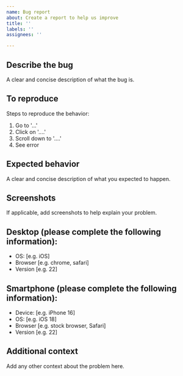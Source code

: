 ```yaml
---
name: Bug report
about: Create a report to help us improve
title: ''
labels: ''
assignees: ''

---
```


## Describe the bug 

A clear and concise description of what the bug is.

## To reproduce

Steps to reproduce the behavior:

1. Go to '...'
2. Click on '....'
3. Scroll down to '....'
4. See error

## Expected behavior

A clear and concise description of what you expected to happen.

## Screenshots

If applicable, add screenshots to help explain your problem.

## Desktop (please complete the following information):

 - OS: [e.g. iOS]
 - Browser [e.g. chrome, safari]
 - Version [e.g. 22]

## Smartphone (please complete the following information):

 - Device: [e.g. iPhone 16]
 - OS: [e.g. iOS 18]
 - Browser [e.g. stock browser, Safari]
 - Version [e.g. 22]

## Additional context

Add any other context about the problem here.
